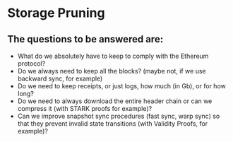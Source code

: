 # Storage Pruning

## The questions to be answered are:

* What do we absolutely have to keep to comply with the Ethereum protocol?
* Do we always need to keep all the blocks? \(maybe not, if we use backward sync, for example\)
* Do we need to keep receipts, or just logs, how much \(in Gb\), or for how long?
* Do we need to always download the entire header chain or can we compress it \(with STARK proofs for example\)?
* Can we improve snapshot sync procedures \(fast sync, warp sync\) so that they prevent invalid state transitions \(with Validity Proofs, for example\)? 

